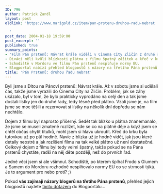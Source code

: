 ```yaml
---
ID: 796
author: Patrick Zandl
layout: post
oldlink: 'https://www.marigold.cz/item/pan-prstenu-druhou-radu-nebrat

  '
post_date: 2004-01-18 19:59:00
post_excerpt: ''
published: true
summary_points:
- 'Film Pán prstenů: Návrat krále viděli v Cinema City Zličín z druhé řady.'
- Diváci měli kvůli blízkosti plátna z filmu špatný zážitek a křeč v krku.
- Schodiště v Mordoru ve filmu Pán prstenů nesplňuje normy EU.
- Blogportal nabízí přehled blogpostů s názory na třetího Pána prstenů.
title: 'Pán Prstenů: druhou řadu nebrat'
---
```


<p>
Byli jsme s Ditou na Pánovi prstenů: Návrat krále. Až v sobotu jsme si udělali čas, takže jsme vyrazili do Cinema City na Zličín. Problém, jak se záhy ukázalo, byl v tom, že bylo prakticky vyprodáno na celý den a tak jsme dostali lístky jen do druhé řady, tedy těsně před plátno. Vzali jsme je, na film jsme se moc těšili a rezervovat si lístky na několik dní dopředu se nám nechtělo. </p>

<p>
Dojem z filmu byl naprosto příšerný. Sedět tak blízko u plátna znanemanalo, že jsme se museli zmateně rozlížet, kde se co na plátně děje a když jsem se chtěl občas chytit titulků, mohl jsem si hlavu ukroutit. Křeč do krku byla tutovkou už po půl hodině.&#160;Navíc z blízka už je hodně vidět, jak jsou které detaily neostré a jak rozlišení filmu na tak velké plátno už není dostatečné. Celkový dojem z filmu byl tedy velmi špatný, takže pokud se na Pána prstenů chystáte, radši na něj děte později, než do prvních řad. </p>

<p>
Jedné věci jsem si ale všimnul. Schodiště, po kterém šplhal Frodo s Glumem a Samem do Mordoru rozhodně nesplňovalo normy EU co se strmosti týká. Je to argument pro nebo proti? ;)</p>

<p>
Pokud <STRONG>vás zajímají názory blogerů na třetího&#160;Pána prstenů</STRONG>, přehled jejich blogpostů najdete <A href="http://blogportal.hlava.net/index2.php?go=globalrss&amp;kwsearchrss=prstenů" target=_blank>tímto dotazem</A> do Blogportálu...</p>